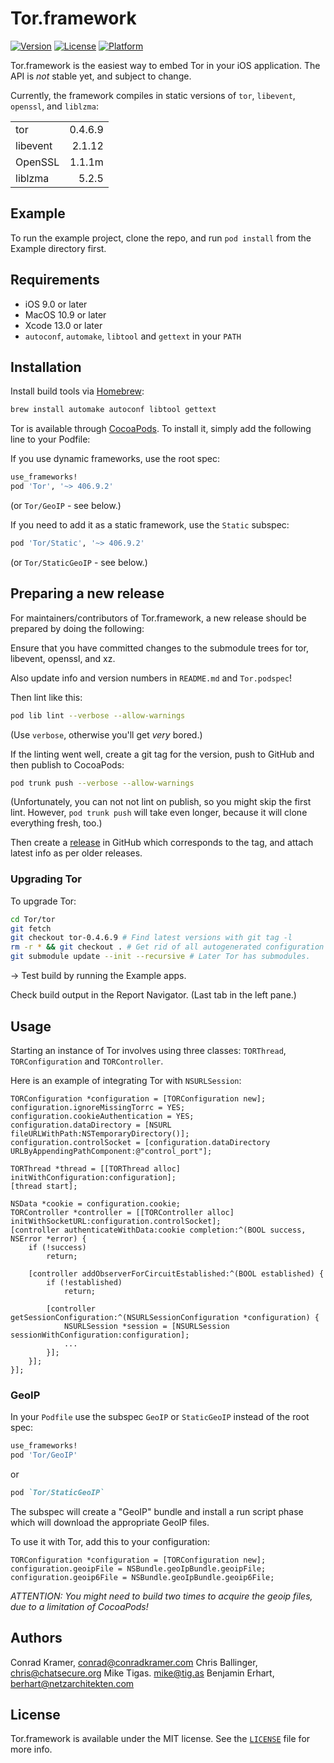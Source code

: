 # Tor.framework

[![Version](https://img.shields.io/cocoapods/v/Tor.svg?style=flat)](https://cocoapods.org/pods/Tor)
[![License](https://img.shields.io/cocoapods/l/Tor.svg?style=flat)](https://cocoapods.org/pods/Tor)
[![Platform](https://img.shields.io/cocoapods/p/Tor.svg?style=flat)](https://cocoapods.org/pods/Tor)

Tor.framework is the easiest way to embed Tor in your iOS application. The API is *not* stable yet, and subject to change.

Currently, the framework compiles in static versions of `tor`, `libevent`, `openssl`, and `liblzma`:

|          |         |
|:-------- | -------:|
| tor      | 0.4.6.9 |
| libevent | 2.1.12  |
| OpenSSL  | 1.1.1m  |
| liblzma  | 5.2.5   |


## Example

To run the example project, clone the repo, and run `pod install` from the Example directory first.

## Requirements

- iOS 9.0 or later
- MacOS 10.9 or later
- Xcode 13.0 or later
- `autoconf`,  `automake`, `libtool` and  `gettext` in your `PATH`


## Installation

Install build tools via [Homebrew](https://brew.sh):

```sh
brew install automake autoconf libtool gettext
```

Tor is available through [CocoaPods](https://cocoapods.org). To install
it, simply add the following line to your Podfile:

If you use dynamic frameworks, use the root spec:

```ruby
use_frameworks!
pod 'Tor', '~> 406.9.2'
```

(or `Tor/GeoIP` - see below.)


If you need to add it as a static framework, use the `Static` subspec:

```ruby
pod 'Tor/Static', '~> 406.9.2'
```

(or `Tor/StaticGeoIP` - see below.)


## Preparing a new release

For maintainers/contributors of Tor.framework, a new release should be prepared by 
doing the following:

Ensure that you have committed changes to the submodule trees for tor, libevent, openssl, and xz.

Also update info and version numbers in `README.md` and `Tor.podspec`!

Then lint like this:

```sh
pod lib lint --verbose --allow-warnings
```

(Use `verbose`, otherwise you'll get *very* bored.)

If the linting went well, create a git tag for the version, push to GitHub and then publish to CocoaPods:

```sh
pod trunk push --verbose --allow-warnings
```

(Unfortunately, you can not not lint on publish, so you might skip the first lint. However, `pod trunk push`
will take even longer, because it will clone everything fresh, too.)


Then create a [release](https://github.com/iCepa/Tor.framework/releases) in GitHub which corresponds
to the tag, and attach latest info as per older releases.


### Upgrading Tor

To upgrade Tor:

```bash
cd Tor/tor
git fetch
git checkout tor-0.4.6.9 # Find latest versions with git tag -l
rm -r * && git checkout . # Get rid of all autogenerated configuration files, which may not work with the newest version anymore.
git submodule update --init --recursive # Later Tor has submodules.
```

-> Test build by running the Example apps.

Check build output in the Report Navigator. (Last tab in the left pane.)


## Usage

Starting an instance of Tor involves using three classes: `TORThread`, `TORConfiguration` and `TORController`.

Here is an example of integrating Tor with `NSURLSession`:

```objc
TORConfiguration *configuration = [TORConfiguration new];
configuration.ignoreMissingTorrc = YES;
configuration.cookieAuthentication = YES;
configuration.dataDirectory = [NSURL fileURLWithPath:NSTemporaryDirectory()];
configuration.controlSocket = [configuration.dataDirectory URLByAppendingPathComponent:@"control_port"];

TORThread *thread = [[TORThread alloc] initWithConfiguration:configuration];
[thread start];

NSData *cookie = configuration.cookie;
TORController *controller = [[TORController alloc] initWithSocketURL:configuration.controlSocket];
[controller authenticateWithData:cookie completion:^(BOOL success, NSError *error) {
    if (!success)
        return;

    [controller addObserverForCircuitEstablished:^(BOOL established) {
        if (!established)
            return;

        [controller getSessionConfiguration:^(NSURLSessionConfiguration *configuration) {
            NSURLSession *session = [NSURLSession sessionWithConfiguration:configuration];
            ...
        }];
    }];
}];
```


### GeoIP

In your `Podfile` use the subspec `GeoIP` or `StaticGeoIP` instead of the root spec:

```ruby
use_frameworks!
pod 'Tor/GeoIP'
```

or
```ruby
pod `Tor/StaticGeoIP`
```

The subspec will create a "GeoIP" bundle and install a run script phase which 
will download the appropriate GeoIP files.

To use it with Tor, add this to your configuration:

```objc
TORConfiguration *configuration = [TORConfiguration new];
configuration.geoipFile = NSBundle.geoIpBundle.geoipFile;
configuration.geoip6File = NSBundle.geoIpBundle.geoip6File;
```

*ATTENTION: You might need to build two times to acquire the geoip files, due
to a limitation of CocoaPods!*


## Authors

Conrad Kramer, conrad@conradkramer.com
Chris Ballinger, chris@chatsecure.org
Mike Tigas. mike@tig.as
Benjamin Erhart, berhart@netzarchitekten.com


## License

Tor.framework is available under the MIT license. See the 
[`LICENSE`](https://github.com/iCepa/Tor.framework/blob/master/LICENSE) file for more info.
